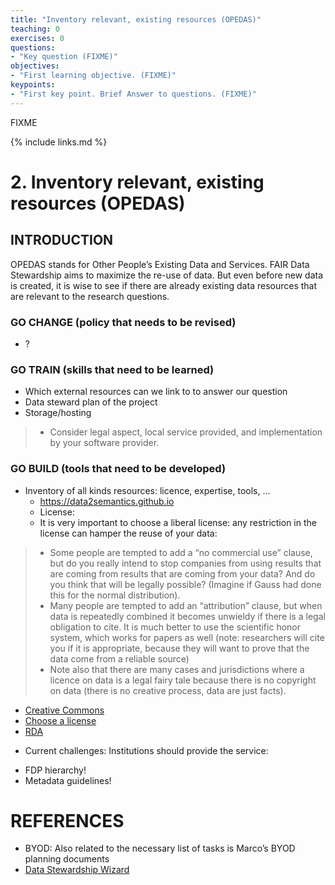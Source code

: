 ```yaml
---
title: "​Inventory relevant, existing resources (OPEDAS)"
teaching: 0
exercises: 0
questions:
- "Key question (FIXME)"
objectives:
- "First learning objective. (FIXME)"
keypoints:
- "First key point. Brief Answer to questions. (FIXME)"
---
```

FIXME

{% include links.md %}

# 2. Inventory relevant, existing resources (OPEDAS)
## INTRODUCTION 
OPEDAS stands for Other People’s Existing Data and Services.
FAIR Data Stewardship aims to maximize the re-use of data. But even before new data is created, it is wise to see if there are already existing data resources that are relevant to the research questions.

### GO CHANGE (policy that needs to be revised) 
- ?

### GO TRAIN (skills that need to be learned) 
- Which external resources can we link to to answer our question
- Data steward plan of the project
- Storage/hosting

> * Consider legal aspect, local service provided, and implementation by your software provider.

### GO BUILD (tools that need to be developed) 
- Inventory of all kinds resources: licence, expertise, tools, …
  - https://data2semantics.github.io 
  - License:
   - It is very important to choose a liberal license: any restriction in the license can hamper the reuse of your data:
> - Some people are tempted to add a “no commercial use” clause, but do you really intend to stop companies from using results that are coming from results that are coming from your data? And do you think that will be legally possible? (Imagine if Gauss had done this for the normal distribution).
> - Many people are tempted to add an “attribution” clause, but when data is repeatedly combined it becomes unwieldy if there is a legal obligation to cite. It is much better to use the scientific honor system, which works for papers as well (note: researchers will cite you if it is appropriate, because they will want to prove that the data come from a reliable source)
> - Note also that there are many cases and jurisdictions where a licence on data is a legal fairy tale because there is no copyright on data (there is no creative process, data are just facts).
- [Creative Commons]
- [Choose a license]
- [RDA]

[Creative Commons]: https://creativecommons.org/choose/   "Creative Commons"
[Choose a license]: https://choosealicense.com/ "Choose a license"
[RDA]:    https://www.rd-alliance.org/rda-codata-legal-interoperability-research-data-principles-and-implementation-guidelines-now   "RDA legal interoperability research data principles and implementation"

* Current challenges: Institutions should provide the service:
- FDP hierarchy!
- Metadata guidelines!

# REFERENCES
- BYOD: Also related to the necessary list of tasks is Marco’s BYOD planning documents
- [Data Stewardship Wizard]

[Data Stewardship Wizard]: https://ds-wizard.org/ "DS Wizard"
